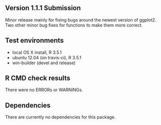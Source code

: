 ## Version 1.1.1 Submission
Minor release mainly for fixing bugs around the newest version of ggplot2. Two other minor bug fixes for functions to make them more correct.

## Test environments
- local OS X install, R 3.5.1
- ubuntu 12.04 (on travis-ci), R 3.5.1
- win-builder (devel and release)

## R CMD check results
There were no ERRORs or WARNINGs.

## Dependencies
There are currently no dependencies for this package.

